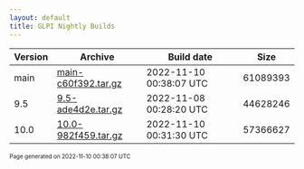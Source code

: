 ```yaml
---
layout: default
title: GLPI Nightly Builds
---
```


Version|Archive|Build date|Size
---|---|---|---
main|[main-c60f392.tar.gz](main-c60f392.tar.gz)|2022-11-10 00:38:07 UTC|61089393
9.5|[9.5-ade4d2e.tar.gz](9.5-ade4d2e.tar.gz)|2022-11-08 00:28:20 UTC|44628246
10.0|[10.0-982f459.tar.gz](10.0-982f459.tar.gz)|2022-11-10 00:31:30 UTC|57366627

<font size="1">Page generated on 2022-11-10 00:38:07 UTC</font>
